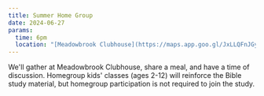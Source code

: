 ```yaml
---
title: Summer Home Group
date: 2024-06-27
params:
  time: 6pm
  location: "[Meadowbrook Clubhouse](https://maps.app.goo.gl/JxLLQFnJGyvnyyGDA)"
---
```

We'll gather at Meadowbrook Clubhouse, share a meal, and have a time of discussion. Homegroup kids' classes (ages 2-12) will reinforce the Bible study material, but homegroup participation is not required to join the study.

<!--more-->
